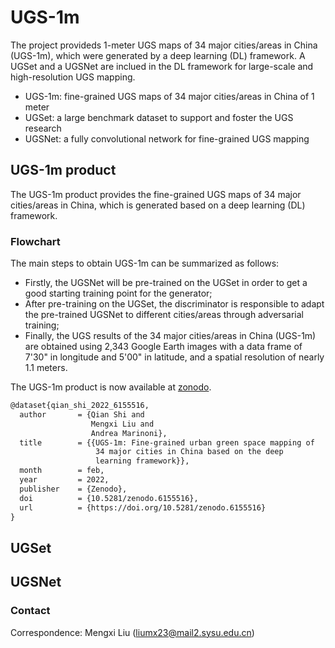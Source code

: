 # UGS-1m
The project provideds 1-meter UGS maps of 34 major cities/areas in China (UGS-1m), which were generated by a deep learning (DL) framework. A UGSet and a UGSNet are inclued in the DL framework for large-scale and high-resolution UGS mapping.

 - UGS-1m: fine-grained UGS maps of 34 major cities/areas in China of 1 meter
 - UGSet: a large benchmark dataset to support and foster the UGS research
 - UGSNet: a fully convolutional network for fine-grained UGS mapping

## UGS-1m product 

The UGS-1m product provides the fine-grained UGS maps of 34 major cities/areas in China, which is generated based on a deep learning (DL) framework.

### Flowchart 
The main steps to obtain UGS-1m can be summarized as follows: 
- Firstly, the UGSNet will be pre-trained on the UGSet in order to get a good starting training point for the generator; 
- After pre-training on the UGSet, the discriminator is responsible to adapt the pre-trained UGSNet to different cities/areas through adversarial training;
- Finally, the UGS results of the 34 major cities/areas in China (UGS-1m) are obtained using 2,343 Google Earth images with a data frame of 7'30" in longitude and 5'00" in latitude, and a spatial resolution of nearly 1.1 meters. 


The UGS-1m product is now available at [zonodo](https://doi.org/10.5281/zenodo.6155516).

```markdown
@dataset{qian_shi_2022_6155516,
  author       = {Qian Shi and
                  Mengxi Liu and
                  Andrea Marinoni},
  title        = {{UGS-1m: Fine-grained urban green space mapping of 
                   34 major cities in China based on the deep
                   learning framework}},
  month        = feb,
  year         = 2022,
  publisher    = {Zenodo},
  doi          = {10.5281/zenodo.6155516},
  url          = {https://doi.org/10.5281/zenodo.6155516}
}
```

## UGSet 



## UGSNet




### Contact
Correspondence: Mengxi Liu (liumx23@mail2.sysu.edu.cn)
